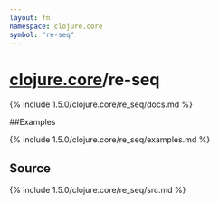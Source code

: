 ```yaml
---
layout: fn
namespace: clojure.core
symbol: "re-seq"
---
```


# [clojure.core](../)/re-seq

{% include 1.5.0/clojure.core/re_seq/docs.md %}

##Examples

{% include 1.5.0/clojure.core/re_seq/examples.md %}
## Source
{% include 1.5.0/clojure.core/re_seq/src.md %}

